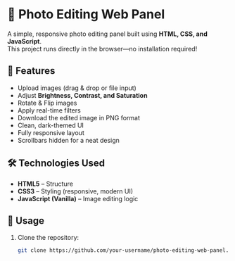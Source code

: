# 📸 Photo Editing Web Panel

A simple, responsive photo editing panel built using **HTML, CSS, and JavaScript**.  
This project runs directly in the browser—no installation required!

## 🚀 Features
- Upload images (drag & drop or file input)
- Adjust **Brightness, Contrast, and Saturation**
- Rotate & Flip images
- Apply real-time filters
- Download the edited image in PNG format
- Clean, dark-themed UI
- Fully responsive layout
- Scrollbars hidden for a neat design

## 🛠️ Technologies Used
- **HTML5** – Structure
- **CSS3** – Styling (responsive, modern UI)
- **JavaScript (Vanilla)** – Image editing logic

## 🎯 Usage
1. Clone the repository:
   ```bash
   git clone https://github.com/your-username/photo-editing-web-panel.git
